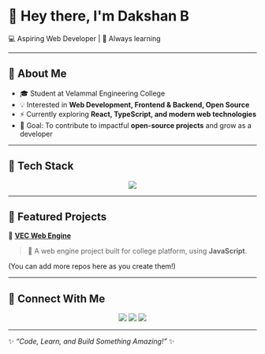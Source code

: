 # 👋 Hey there, I'm Dakshan B  

💻 Aspiring Web Developer | 🚀 Always learning  

---

## 🔹 About Me
- 🎓 Student at Velammal Engineering College
- 💡 Interested in **Web Development, Frontend & Backend, Open Source**  
- ⚡ Currently exploring **React, TypeScript, and modern web technologies**  
- 🌟 Goal: To contribute to impactful **open-source projects** and grow as a developer  

---

## 🔹 Tech Stack
<p align="center">
  <img src="https://skillicons.dev/icons?i=html,css,js,react,github,vscode" />
</p>

---

## 🔹 Featured Projects
🌟 **[VEC Web Engine](https://github.com/Web-Developer-VEC/VEC_Web_Engine)**  
> 🚀 A web engine project built for college platform, using **JavaScript**.  

(You can add more repos here as you create them!)

---

## 🔹 Connect With Me
<p align="center">
  <a href="mailto:dakshan195@gmail.com"><img src="https://img.shields.io/badge/Gmail-D14836?style=for-the-badge&logo=gmail&logoColor=white" /></a>
  <a href="https://www.linkedin.com/in/dakshan195"><img src="https://img.shields.io/badge/LinkedIn-0A66C2?style=for-the-badge&logo=linkedin&logoColor=white" /></a>
  <a href="https://github.com/dakshan-18"><img src="https://img.shields.io/badge/GitHub-181717?style=for-the-badge&logo=github&logoColor=white" /></a>
</p>

---
✨ _“Code, Learn, and Build Something Amazing!”_ ✨

